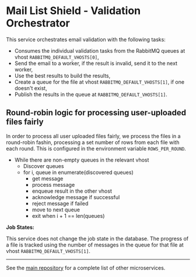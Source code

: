 # Mail List Shield - Validation Orchestrator

This service orchestrates email validation with the following tasks:

- Consumes the individual validation tasks from the RabbitMQ queues at vhost `RABBITMQ_DEFAULT_VHOSTS[0]`,
- Send the email to a worker, if the result is invalid, send it to the next worker,
- Use the best results to build the results,
- Create a queue for the file at vhost `RABBITMQ_DEFAULT_VHOSTS[1]`, if one doesn't exist,
- Publish the results in the queue at `RABBITMQ_DEFAULT_VHOSTS[1]`.

## Round-robin logic for processing user-uploaded files fairly

In order to process all user uploaded files fairly, we process the files in a round-robin fashin, processing a set number of rows from each file with each round. This is configured in the environment variable `ROWS_PER_ROUND`.

- While there are non-empty queues in the relevant vhost
  - Discover queues
  - for i, queue in enumerate(discovered queues)
    - get message
    - process message
    - enqueue result in the other vhost
    - acknowledge message if successful
    - reject message if failed
    - move to next queue
    - exit when i + 1 == len(queues)

__Job States:__

This service does not change the job state in the database. The progress of a file is tracked using the number of messages in the queue for that file at vhost `RABBITMQ_DEFAULT_VHOSTS[1]`.

---

See the [main repository](https://github.com/cansinacarer/maillistshield-com) for a complete list of other microservices.
